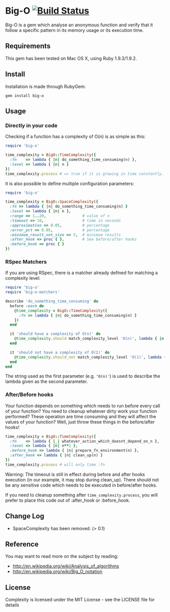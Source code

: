 # Big-O [![Build Status](https://secure.travis-ci.org/Kouno/big-o.png?branch=master)](http://travis-ci.org/Kouno/big-o)

Big-O is a gem which analyse an anonymous function and verify that it follow a specific pattern
in its memory usage or its execution time.

## Requirements

This gem has been tested on Mac OS X, using Ruby 1.9.3/1.9.2.

## Install

Installation is made through RubyGem:

```
gem install big-o
```

## Usage

### Directly in your code

Checking if a function has a complexity of O(n) is as simple as this:

```ruby
require 'big-o'

time_complexity = BigO::TimeComplexity({
  :fn    => lambda { |n| do_something_time_consuming(n) },
  :level => lambda { |n| n }
})
time_complexity.process # => true if it is growing in time constantly.
```

It is also possible to define multiple configuration parameters:

```ruby
require 'big-o'

time_complexity = BigO::SpaceComplexity({
  :fn => lambda { |n| do_something_time_consuming(n) }
  :level => lambda { |n| n },
  :range => 1..20,                # value of n
  :timeout => 10,                 # time in seconds
  :approximation => 0.05,         # percentage
  :error_pct => 0.05,             # percentage
  :minimum_result_set_size => 3,  # minimum results
  :after_hook => proc { },        # See before/after hooks
  :before_hook => proc { }
})
```

### RSpec Matchers

If you are using RSpec, there is a matcher already defined for matching a complexity level:

```ruby
require 'big-o'
require 'big-o-matchers'

describe 'do_something_time_consuming' do
  before :each do
    @time_complexity = BigO::TimeComplexity({
      :fn => lambda { |n| do_something_time_consuming(n) }
    })
  end

  it 'should have a complexity of O(n)' do
    @time_complexity.should match_complexity_level 'O(n)', lambda { |n| n }
  end

  it 'should not have a complexity of O(1)' do
    @time_complexity.should_not match_complexity_level 'O(1)', lambda { |_| 1 }
  end
end
```

The string used as the first parameter (e.g. `'O(n)'`) is used to describe the lambda given as the
second parameter.

### After/Before hooks

Your function depends on something which needs to run before every call of your function? You need to
cleanup whatever dirty work your function performed? These operation are time consuming and they will
affect the values of your function? Well, just throw these things in the before/after hooks!

```ruby
time_complexity = BigO::TimeComplexity({
  :fn    => lambda { |_| whatever_action_which_doesnt_depend_on_n },
  :level => lambda { |n| n**2 },
  :before_hook => lambda { |n| prepare_fn_environment(n) },
  :after_hook => lambda { |n| clean_up(n) }
})
time_complexity.process # will only time :fn
```

Warning: The timeout is still in effect during before and after hooks execution (in our example, it may stop
during clean_up). There should not be any sensitive code which needs to be executed in before/after hooks.

If you need to cleanup something after `time_complexity.process`, you will prefer to place this code out of :after_hook 
or :before_hook.

## Change Log

* SpaceComplexity has been removed. (> 0.1)

## Reference

You may want to read more on the subject by reading:
* http://en.wikipedia.org/wiki/Analysis_of_algorithms
* http://en.wikipedia.org/wiki/Big_O_notation

## License

Complexity is licensed under the MIT License - see the LICENSE file for details

